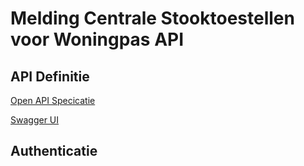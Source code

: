 # Melding Centrale Stooktoestellen voor Woningpas API

## API Definitie

[Open API Specicatie](../datadienstenv1.yaml)

[Swagger UI](https://ovo000090.github.io/VEKA_REST_API/?urls.primaryName=V1+-+Melding+Centrale+Stooktoestellen+voor+Woningpas+API) 

## Authenticatie
